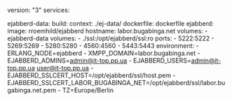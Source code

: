 version: "3"
services:

  ejabberd-data:
    build:
      context: ./ej-data/
      dockerfile: dockerfile
  ejabberd:
    image: rroemhild/ejabberd
    hostname: labor.bugabinga.net
    volumes:
      - ejabberd-data
    volumes:
      - ./ssl:/opt/ejabberd/ssl:ro
    ports:
      - 5222:5222
      - 5269:5269
      - 5280:5280
      - 4560:4560
      - 5443:5443
    environment:
      - ERLANG_NODE=ejabberd
      - XMPP_DOMAIN=labor.bugabinga.net
      - EJABBERD_ADMINS=admin@it-top.pp.ua
      - EJABBERD_USERS=admin@it-top.pp.ua user@it-top.pp.ua
      - EJABBERD_SSLCERT_HOST=/opt/ejabberd/ssl/host.pem
      - EJABBERD_SSLCERT_LABOR_BUGABINGA_NET=/opt/ejabberd/ssl/labor.bugabinga.net.pem
      - TZ=Europe/Berlin
